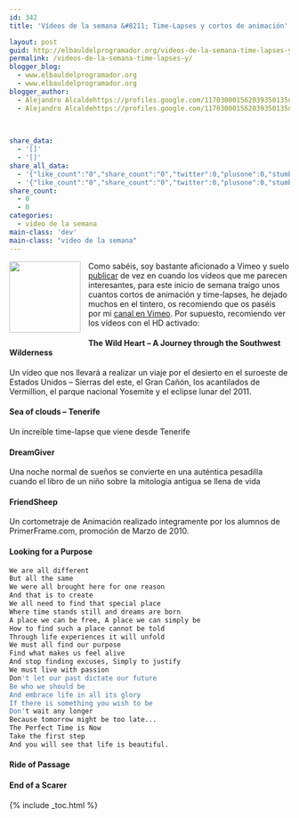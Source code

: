 ```yaml
---
id: 342
title: 'Vídeos de la semana &#8211; Time-Lapses y cortos de animación'

layout: post
guid: http://elbauldelprogramador.org/videos-de-la-semana-time-lapses-y-cortos-de-animacion/
permalink: /videos-de-la-semana-time-lapses-y/
blogger_blog:
  - www.elbauldelprogramador.org
  - www.elbauldelprogramador.org
blogger_author:
  - Alejandro Alcaldehttps://profiles.google.com/117030001562039350135noreply@blogger.com
  - Alejandro Alcaldehttps://profiles.google.com/117030001562039350135noreply@blogger.com

  
  
share_data:
  - '[]'
  - '[]'
share_all_data:
  - '{"like_count":"0","share_count":"0","twitter":0,"plusone":0,"stumble":0,"pinit":0,"count":0,"time":1333551705}'
  - '{"like_count":"0","share_count":"0","twitter":0,"plusone":0,"stumble":0,"pinit":0,"count":0,"time":1333551705}'
share_count:
  - 0
  - 0
categories:
  - video de la semana
main-class: 'dev'
main-class: "video de la semana"
---
```

<div class="separator" style="clear: both; text-align: center;">
  <a href="https://1.bp.blogspot.com/-6oHsJJbLCtc/T0DNH9OnxrI/AAAAAAAACGQ/uIuix5iiJhM/s1600/1329646861_video-file.png" imageanchor="1" style="clear:left; float:left;margin-right:1em; margin-bottom:1em"><img border="0" height="128" width="128" src="https://1.bp.blogspot.com/-6oHsJJbLCtc/T0DNH9OnxrI/AAAAAAAACGQ/uIuix5iiJhM/s400/1329646861_video-file.png" /></a>
</div>

Como sabéis, soy bastante aficionado a Vimeo y suelo [publicar][1] de vez en cuando los vídeos que me parecen interesantes, para este inicio de semana traigo unos cuantos cortos de animación y time-lapses, he dejado muchos en el tintero, os recomiendo que os paséis por mi <a target="_blank" href="https://vimeo.com/channels/270031">canal en Vimeo</a>. Por supuesto, recomiendo ver los vídeos con el HD activado:

  
<!--ad-->

#### The Wild Heart &#8211; A Journey through the Southwest Wilderness

Un vídeo que nos llevará a realizar un viaje por el desierto en el suroeste de Estados Unidos &#8211; Sierras del este, el Gran Cañón, los acantilados de Vermillion, el parque nacional Yosemite y el eclipse lunar del 2011.



#### Sea of clouds &#8211; Tenerife

Un increible time-lapse que viene desde Tenerife



#### DreamGiver

Una noche normal de sueños se convierte en una auténtica pesadilla cuando el libro de un niño sobre la mitología antigua se llena de vida



#### FriendSheep

Un cortometraje de Animación realizado integramente por los alumnos de PrimerFrame.com, promoción de Marzo de 2010.



#### Looking for a Purpose

```bash
We are all different
But all the same
We were all brought here for one reason
And that is to create
We all need to find that special place
Where time stands still and dreams are born
A place we can be free, A place we can simply be
How to find such a place cannot be told
Through life experiences it will unfold
We must all find our purpose
Find what makes us feel alive
And stop finding excuses, Simply to justify
We must live with passion
Don't let our past dictate our future
Be who we should be
And embrace life in all its glory
If there is something you wish to be
Don't wait any longer
Because tomorrow might be too late...
The Perfect Time is Now
Take the first step
And you will see that life is beautiful.

```



#### Ride of Passage



#### End of a Scarer

</p> </p> </p> </p> </p> </p> </p> </p> </p> </p> </p> </p> </p> </p> </p> </p> </p> </p></p> 



 [1]: /label/v%C3%ADdeo%20de%20la%20semana

{% include _toc.html %}
